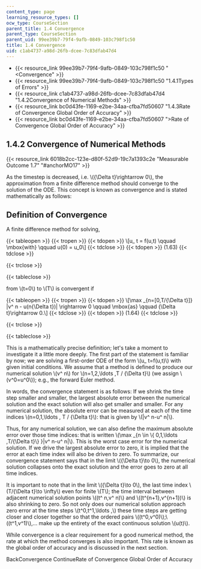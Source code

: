 ```yaml
---
content_type: page
learning_resource_types: []
ocw_type: CourseSection
parent_title: 1.4 Convergence
parent_type: CourseSection
parent_uid: 99ee39b7-79f4-9afb-0849-103c798f1c50
title: 1.4 Convergence
uid: c1ab4737-a98d-26fb-dcee-7c83dfab47d4
---
```


*   {{< resource_link 99ee39b7-79f4-9afb-0849-103c798f1c50 "\<Convergence" >}}
*   {{< resource_link 99ee39b7-79f4-9afb-0849-103c798f1c50 "1.4.1Types of Errors" >}}
*   {{< resource_link c1ab4737-a98d-26fb-dcee-7c83dfab47d4 "1.4.2Convergence of Numerical Methods" >}}
*   {{< resource_link bc0d43fe-1169-e2be-34aa-cfba7fd50607 "1.4.3Rate of Convergence Global Order of Accuracy" >}}
*   {{< resource_link bc0d43fe-1169-e2be-34aa-cfba7fd50607 "\>Rate of Convergence Global Order of Accuracy" >}}

1.4.2 Convergence of Numerical Methods
--------------------------------------

{{< resource_link 6018b2cc-123e-d80f-52d9-19c7a1393c2e "Measurable Outcome 1.7" "#anchorMO17" >}}

As the timestep is decreased, i.e. \\({\\Delta t}\\rightarrow 0\\), the approximation from a finite difference method should converge to the solution of the ODE. This concept is known as convergence and is stated mathematically as follows:

Definition of Convergence
-------------------------

A finite difference method for solving,

{{< tableopen >}}
{{< tropen >}}
{{< tdopen >}}
\\\[u\_ t = f(u,t) \\qquad \\mbox{with} \\qquad u(0) = u\_0\\\]
{{< tdclose >}}
{{< tdopen >}}
(1.63)
{{< tdclose >}}

{{< trclose >}}

{{< tableclose >}}

from \\(t=0\\) to \\(T\\) is convergent if

{{< tableopen >}}
{{< tropen >}}
{{< tdopen >}}
\\\[\\max \_{n=\[0,T/{\\Delta t}\]} |v^ n - u(n{\\Delta t})| \\rightarrow 0 \\qquad \\mbox{as} \\qquad {\\Delta t}\\rightarrow 0.\\\]
{{< tdclose >}}
{{< tdopen >}}
(1.64)
{{< tdclose >}}

{{< trclose >}}

{{< tableclose >}}

This is a mathematically precise definition; let's take a moment to investigate it a little more deeply. The first part of the statement is familiar by now; we are solving a first-order ODE of the form \\(u\_ t=f(u,t)\\) with given initial conditions. We assume that a method is defined to produce our numerical solution \\(v^ n\\) for \\(n=1,2,\\ldots ,T / {\\Delta t}\\) (we assign \\(v^0=u^0\\)); e.g., the forward Euler method.

In words, the convergence statement is as follows: If we shrink the time step smaller and smaller, the largest absolute error between the numerical solution and the exact solution will also get smaller and smaller. For any numerical solution, the absolute error can be measured at each of the time indices \\(n=0,1,\\ldots , T / {\\Delta t}\\): that is given by \\(|v^ n-u^ n|\\).

Thus, for any numerical solution, we can also define the maximum absolute error over those time indices: that is written \\(\\max \_{n \\in \\{ 0,1,\\ldots ,T/{\\Delta t}\\} }|v^ n-u^ n|\\). This is the worst case error for the numerical solution. If we drive the largest absolute error to zero, it is implied that the error at each time index will also be driven to zero. To summarize, our convergence statement says that in the limit \\({\\Delta t}\\to 0\\), the numerical solution collapses onto the exact solution and the error goes to zero at all time indices.

It is important to note that in the limit \\({\\Delta t}\\to 0\\), the last time index \\(T/{\\Delta t}\\to \\infty\\) even for finite \\(T\\); the time interval between adjacent numerical solution points \\((t^ n,v^ n)\\) and \\((t^{n+1},v^{n+1})\\) is also shrinking to zero. So not only does our numerical solution approach zero error at the time steps \\(t^0,t^1,\\ldots ,\\) these time steps are getting closer and closer together so that the ordered pairs \\((t^0,v^0)\\);\\((t^1,v^1)\\),... make up the entirety of the exact continuous solution \\(u(t)\\).

While convergence is a clear requirement for a good numerical method, the rate at which the method converges is also important. This rate is known as the global order of accuracy and is discussed in the next section.

BackConvergence ContinueRate of Convergence Global Order of Accuracy